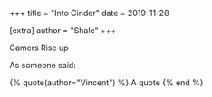 +++
title = "Into Cinder"
date = 2019-11-28

[extra]
author = "Shale"
+++

Gamers Rise up

As someone said:

{% quote(author="Vincent") %}
A quote
{% end %}